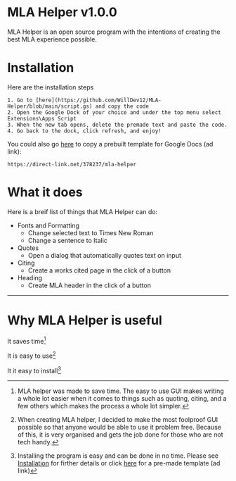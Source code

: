 # MLA Helper v1.0.0

MLA Helper is an open source program with the intentions of creating the best MLA experience possible.

# Installation
Here are the installation steps
```
1. Go to [here](https://github.com/WillDev12/MLA-Helper/blob/main/script.gs) and copy the code
2. Open the Google Dock of your choice and under the top menu select Extensions\Apps Script
3. When the new tab opens, delete the premade text and paste the code.
4. Go back to the dock, click refresh, and enjoy!
```
You could also go [here](https://direct-link.net/378237/mla-helper) to copy a prebuilt template for Google Docs (ad link):

```
https://direct-link.net/378237/mla-helper
```

# What it does

Here is a breif list of things that MLA Helper can do:


 * Fonts and Formatting
   * Change selected text to Times New Roman
   * Change a sentence to Italic
 * Quotes
   * Open a dialog that automatically quotes text on input
 * Citing
   * Create a works cited page in the click of a button
 * Heading
   * Create MLA header in the click of a button

- - -

# Why MLA Helper is useful

It saves time[^1]

It is easy to use[^2]

It it easy to install[^3]

[^1]: MLA helper was made to save time.  The easy to use GUI makes writing a whole lot easier when it comes to things such as quoting, citing, and a few others which makes the process a whole lot simpler.

[^2]: When creating MLA helper, I decided to make the most foolproof GUI possible so that anyone would be able to use it problem free.  Because of this, it is very organised and gets the job done for those who are not tech handy.

[^3]: Installing the program is easy and can be done in no time.  Please see [Installation](https://github.com/WillDev12/MLA-Helper/blob/main/readme.md#installation) for firther details or click [here](https://direct-link.net/378237/mla-helper) for a pre-made template (ad link) 
